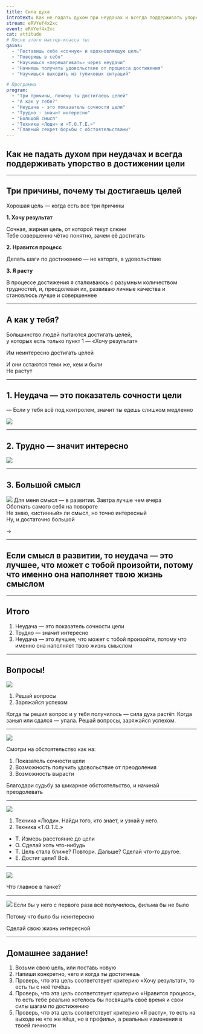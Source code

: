 ```yaml
---
title: Сила духа
introtext: Как не падать духом при неудачах и всегда поддерживать упорство в достижении цели
stream: eRVYef4x2xc
event: eRVYef4x2xc
cat: attitude
# После этого мастер-класса ты:
gains:
  - "Поставишь себе «сочную» и вдохновляющую цель"
  - "Поверишь в себя"
  - "Научишься «перешагивать» через неудачи"
  - "Начнешь получать удовольствие от процесса достижения"
  - "Научишься выходить из тупиковых ситуаций"

# Программа
program: 
  - "Три причины, почему ты достигаешь целей"
  - "А как у тебя?"
  - "Неудача - это показатель сочности цели"
  - "Трудно - значит интересно"
  - "Большой смысл"
  - "Техника «Люди» и «Т.О.Т.Е.»"
  - "Главный секрет борьбы с обстоятельствами"
---
```


## Как не падать духом при неудачах и&nbsp;всегда поддерживать упорство в&nbsp;достижении цели

----

## Три причины, почему ты достигаешь целей

Хорошая цель — когда есть все три причины

**1. Хочу результат**

Сочная, жирная цель, от которой текут слюни  
Тебе совершенно чётко понятно, зачем её достигать

**2. Нравится процесс**

Делать шаги по достижению — не каторга, а удовольствие

**3. Я расту**

В процессе достижения я сталкиваюсь с разумным количеством трудностей, и, преодолевая их, развиваю личные качества и становлюсь лучше и совершеннее

----

## А как у тебя?

Большинство людей пытаются достигать целей,  
у которых есть только пункт 1 — «Хочу результат»

Им неинтересно достигать целей

И они остаются теми же, кем и были  
Не растут

----

## 1. Неудача — это показатель сочности цели

— Если у тебя всё под контролем, значит ты едешь слишком медленно

![](/images/episode/2016-07-27-strength-of-mind/senna.jpg)

----

## 2. Трудно — значит интересно

![](/images/episode/2016-07-27-strength-of-mind/nv.jpg)

----

## 3. Большой смысл

![](/images/episode/2016-07-27-strength-of-mind/sense.jpg)
Для меня смысл — в развитии. Завтра лучше чем вчера  
Обогнать самого себя на повороте  
Не знаю, «истинный» ли смысл, но точно интересный  
Ну, и достаточно большой

&rarr;

----

## Если смысл в развитии, то неудача — это лучшее, что может с тобой произойти, потому что именно она наполняет твою жизнь смыслом

----

## Итого

1. Неудача — это показатель сочности цели
2. Трудно — значит интересно
3. Неудача — это лучшее, что может с тобой произойти, потому что именно она наполняет твою жизнь смыслом

----

## Вопросы!

![](/images/episode/2016-07-27-strength-of-mind/1.jpg)

1. Решай вопросы
2. Заряжайся успехом

Когда ты решил вопрос и у тебя получилось — сила духа растёт. Когда заныл или сдался — упала. Решай вопросы, заряжайся успехом. 

----

![](/images/episode/2016-07-27-strength-of-mind/2.jpg)

Смотри на обстоятельство как на:

1. Показатель сочности цели
2. Возможность получить удовольствие от преодоления
3. Возможность вырасти

Благодари судьбу за шикарное обстоятельство, и начинай преодолевать

----

![](/images/episode/2016-07-27-strength-of-mind/3.jpg)

1. Техника «Люди». Найди того, кто знает, и узнай у него.
2. Техника «T.O.T.E.»


- Т. Измерь расстояние до цели
- О. Сделай хоть что-нибудь
- Т. Цель стала ближе? Повтори. Дальше? Сделай что-то другое.
- Е. Достиг цели? Всё.

----

![](/images/episode/2016-07-27-strength-of-mind/4.jpg)

Что главное в танке?

----

![](/images/episode/2016-07-27-strength-of-mind/5.jpg)
Если бы у него с первого раза всё получилось, фильма бы не было

Потому что было бы неинтересно

Сделай свою жизнь интересной

----

## Домашнее задание!

1. Возьми свою цель, или поставь новую
2. Напиши конкретно, чего и когда ты достигнешь
3. Проверь, что эта цель соответствует критерию «Хочу результат», то есть ты с неё течёшь
4. Проверь, что эта цель соответствует критерию «Нравится процесс», то есть тебе реально хотелось бы посвящать своё время и свои силы шагам по достижению
5. Проверь, что эта цель соответствует критерию «Я расту», то есть на выходе не «те же яйца, но в профиль», а реальные изменения в твоей личности
